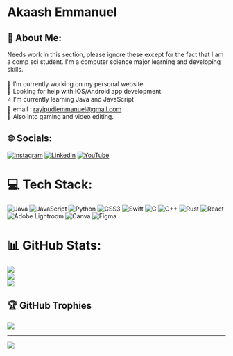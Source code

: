 # Akaash Emmanuel


## 💫 About Me:
Needs work in this section, please ignore these except for the fact that I am a comp sci student.
I'm a computer science major learning and developing skills.<br><br>🔭 I’m currently working on my personal website<br>🤍 Looking for help with IOS/Android app development<br>⭐️ I’m currently learning Java and JavaScript<br>📧 email : rayipudiemmanuel@gmail.com<br>👾 Also into gaming and video editing.


## 🌐 Socials:
[![Instagram](https://img.shields.io/badge/Instagram-%23E4405F.svg?logo=Instagram&logoColor=white)](https://instagram.com/skyemmanuelr) [![LinkedIn](https://img.shields.io/badge/LinkedIn-%230077B5.svg?logo=linkedin&logoColor=white)](https://linkedin.com/in/https://www.linkedin.com/in/akaash-rayipudi-518192256/) [![YouTube](https://img.shields.io/badge/YouTube-%23FF0000.svg?logo=YouTube&logoColor=white)](https://youtube.com/@https://www.youtube.com/channel/UCWWzKoLGKnmBL_UUEbUhjzQ) 

# 💻 Tech Stack:
![Java](https://img.shields.io/badge/java-%23ED8B00.svg?style=flat-square&logo=java&logoColor=white) ![JavaScript](https://img.shields.io/badge/javascript-%23323330.svg?style=flat-square&logo=javascript&logoColor=%23F7DF1E) ![Python](https://img.shields.io/badge/python-3670A0?style=flat-square&logo=python&logoColor=ffdd54) ![CSS3](https://img.shields.io/badge/css3-%231572B6.svg?style=flat-square&logo=css3&logoColor=white) ![Swift](https://img.shields.io/badge/swift-F54A2A?style=flat-square&logo=swift&logoColor=white) ![C](https://img.shields.io/badge/c-%2300599C.svg?style=flat-square&logo=c&logoColor=white) ![C++](https://img.shields.io/badge/c++-%2300599C.svg?style=flat-square&logo=c%2B%2B&logoColor=white) ![Rust](https://img.shields.io/badge/rust-%23000000.svg?style=flat-square&logo=rust&logoColor=white) ![React](https://img.shields.io/badge/react-%2320232a.svg?style=flat-square&logo=react&logoColor=%2361DAFB) ![Adobe Lightroom](https://img.shields.io/badge/Adobe%20Lightroom-31A8FF.svg?style=flat-square&logo=Adobe%20Lightroom&logoColor=white) ![Canva](https://img.shields.io/badge/Canva-%2300C4CC.svg?style=flat-square&logo=Canva&logoColor=white) 	![Figma](https://img.shields.io/badge/figma-%23F24E1E.svg?style=flat-square&logo=figma&logoColor=white)
# 📊 GitHub Stats:
![](https://github-readme-stats.vercel.app/api?username=akaash-emmanuel&theme=bear&hide_border=false&include_all_commits=false&count_private=false)<br/>
![](https://github-readme-streak-stats.herokuapp.com/?user=akaash-emmanuel&theme=bear&hide_border=false)<br/>
![](https://github-readme-stats.vercel.app/api/top-langs/?username=akaash-emmanuel&theme=bear&hide_border=false&include_all_commits=false&count_private=false&layout=compact)

## 🏆 GitHub Trophies
![](https://github-profile-trophy.vercel.app/?username=akaash-emmanuel&theme=tokyonight&no-frame=true&no-bg=true&margin-w=4)

---
[![](https://visitcount.itsvg.in/api?id=akaash-emmanuel&icon=5&color=10)](https://visitcount.itsvg.in)

<!-- Proudly created with GPRM ( https://gprm.itsvg.in ) -->
